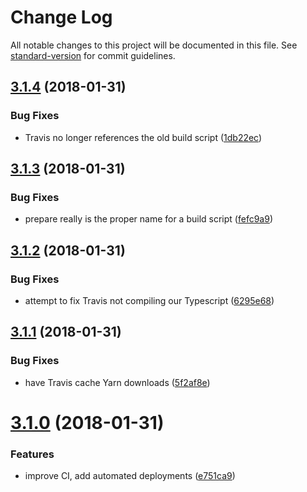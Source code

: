 # Change Log

All notable changes to this project will be documented in this file. See [standard-version](https://github.com/conventional-changelog/standard-version) for commit guidelines.

<a name="3.1.4"></a>
## [3.1.4](https://github.com/sirsavary/fastify-graphql/compare/v3.1.3...v3.1.4) (2018-01-31)


### Bug Fixes

* Travis no longer references the old build script ([1db22ec](https://github.com/sirsavary/fastify-graphql/commit/1db22ec))



<a name="3.1.3"></a>
## [3.1.3](https://github.com/sirsavary/fastify-graphql/compare/v3.1.2...v3.1.3) (2018-01-31)


### Bug Fixes

* prepare really is the proper name for a build script ([fefc9a9](https://github.com/sirsavary/fastify-graphql/commit/fefc9a9))



<a name="3.1.2"></a>
## [3.1.2](https://github.com/sirsavary/fastify-graphql/compare/v3.1.1...v3.1.2) (2018-01-31)


### Bug Fixes

* attempt to fix Travis not compiling our Typescript ([6295e68](https://github.com/sirsavary/fastify-graphql/commit/6295e68))



<a name="3.1.1"></a>
## [3.1.1](https://github.com/sirsavary/fastify-graphql/compare/v3.1.0...v3.1.1) (2018-01-31)


### Bug Fixes

* have Travis cache Yarn downloads ([5f2af8e](https://github.com/sirsavary/fastify-graphql/commit/5f2af8e))



<a name="3.1.0"></a>
# [3.1.0](https://github.com/sirsavary/fastify-graphql/compare/v0.1.1...v3.1.0) (2018-01-31)


### Features

* improve CI, add automated deployments ([e751ca9](https://github.com/sirsavary/fastify-graphql/commit/e751ca9))
